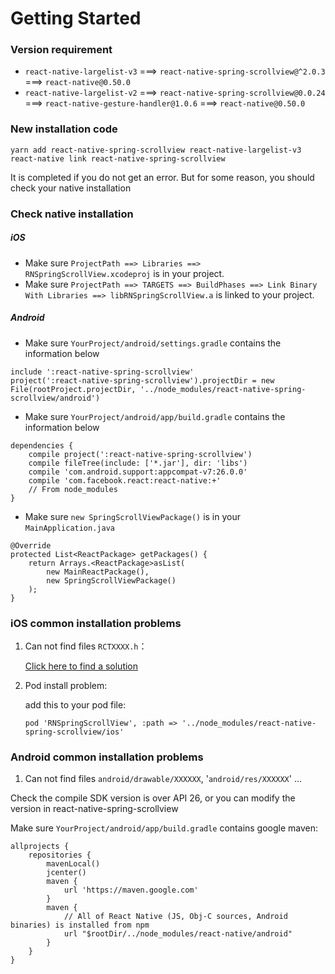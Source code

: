 # Getting Started

### Version requirement

* `react-native-largelist-v3` ===> `react-native-spring-scrollview@^2.0.3` ===> `react-native@0.50.0`
* `react-native-largelist-v2` ===> `react-native-spring-scrollview@0.0.24` ===> `react-native-gesture-handler@1.0.6` ===> `react-native@0.50.0`

### New installation code
```
yarn add react-native-spring-scrollview react-native-largelist-v3
react-native link react-native-spring-scrollview
```

It is completed if you do not get an error. But for some reason, you should check your native installation

### Check native installation

##### iOS
* Make sure `ProjectPath ==> Libraries ==> RNSpringScrollView.xcodeproj` is in your project.
* Make sure `ProjectPath ==> TARGETS ==> BuildPhases ==> Link Binary With Libraries ==> libRNSpringScrollView.a` is linked to your project.

##### Android
* Make sure `YourProject/android/settings.gradle` contains the information below
```
include ':react-native-spring-scrollview'
project(':react-native-spring-scrollview').projectDir = new File(rootProject.projectDir, '../node_modules/react-native-spring-scrollview/android')
```

* Make sure `YourProject/android/app/build.gradle` contains the information below
```
dependencies {
    compile project(':react-native-spring-scrollview')
    compile fileTree(include: ['*.jar'], dir: 'libs')
    compile 'com.android.support:appcompat-v7:26.0.0'
    compile 'com.facebook.react:react-native:+'
    // From node_modules
}
```

* Make sure `new SpringScrollViewPackage()` is in your `MainApplication.java`
```
@Override
protected List<ReactPackage> getPackages() {
    return Arrays.<ReactPackage>asList(
        new MainReactPackage(),
        new SpringScrollViewPackage()
    );
}
```

### iOS common installation problems
1. Can not find files `RCTXXXX.h`：

   [Click here to find a solution](https://github.com/facebook/react-native/issues/22000#issuecomment-438201084)
   
2. Pod install problem:

    add this to your pod file:
    ```
    pod 'RNSpringScrollView', :path => '../node_modules/react-native-spring-scrollview/ios'
    ```

### Android common installation problems

1. Can not find files `android/drawable/XXXXXX`, '`android/res/XXXXXX`' ...

Check the compile SDK version is over API 26, or you can modify the version in react-native-spring-scrollview

Make sure `YourProject/android/app/build.gradle` contains google maven:
```
allprojects {
    repositories {
        mavenLocal()
        jcenter()
        maven {
            url 'https://maven.google.com'
        }
        maven {
            // All of React Native (JS, Obj-C sources, Android binaries) is installed from npm
            url "$rootDir/../node_modules/react-native/android"
        }
    }
}
```
